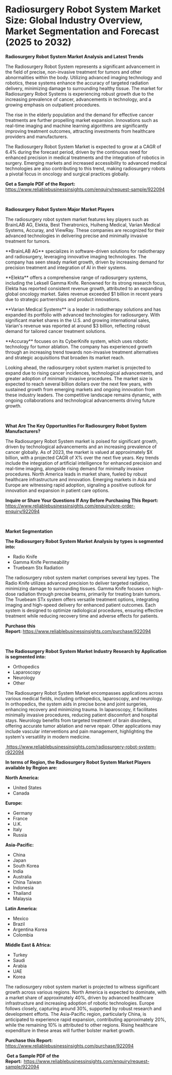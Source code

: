 <p><h1>Radiosurgery Robot System Market Size: Global Industry Overview, Market Segmentation and Forecast (2025 to 2032)</h1></p><p><strong>Radiosurgery Robot System Market Analysis and Latest Trends</strong></p>
<p><p>The Radiosurgery Robot System represents a significant advancement in the field of precise, non-invasive treatment for tumors and other abnormalities within the body. Utilizing advanced imaging technology and robotics, these systems enhance the accuracy of targeted radiation delivery, minimizing damage to surrounding healthy tissue. The market for Radiosurgery Robot Systems is experiencing robust growth due to the increasing prevalence of cancer, advancements in technology, and a growing emphasis on outpatient procedures. </p><p>The rise in the elderly population and the demand for effective cancer treatments are further propelling market expansion. Innovations such as real-time imaging and machine learning algorithms are significantly improving treatment outcomes, attracting investments from healthcare providers and manufacturers. </p><p>The Radiosurgery Robot System Market is expected to grow at a CAGR of 6.4% during the forecast period, driven by the continuous need for enhanced precision in medical treatments and the integration of robotics in surgery. Emerging markets and increased accessibility to advanced medical technologies are also contributing to this trend, making radiosurgery robots a pivotal focus in oncology and surgical practices globally.</p></p>
<p><strong>Get a Sample PDF of the Report:&nbsp;</strong> <a href="https://www.reliablebusinessinsights.com/enquiry/request-sample/922094?utm_campaign=3208&utm_medium=2&utm_source=Github&utm_content=ia&utm_term=18042025&utm_id=radiosurgery-robot-system">https://www.reliablebusinessinsights.com/enquiry/request-sample/922094</a></p>
<p>&nbsp;</p>
<p><strong>Radiosurgery Robot System Major Market Players</strong></p>
<p><p>The radiosurgery robot system market features key players such as BrainLAB AG, Elekta, Best Theratronics, Huiheng Medical, Varian Medical Systems, Accuray, and ViewRay. These companies are recognized for their advanced technologies in delivering precise and minimally invasive treatment for tumors.</p><p>**BrainLAB AG** specializes in software-driven solutions for radiotherapy and radiosurgery, leveraging innovative imaging technologies. The company has seen steady market growth, driven by increasing demand for precision treatment and integration of AI in their systems. </p><p>**Elekta** offers a comprehensive range of radiosurgery systems, including the Leksell Gamma Knife. Renowned for its strong research focus, Elekta has reported consistent revenue growth, attributed to an expanding global oncology market. Sales revenue exceeded $1 billion in recent years due to strategic partnerships and product innovations.</p><p>**Varian Medical Systems** is a leader in radiotherapy solutions and has expanded its portfolio with advanced technologies for radiosurgery. With significant market shares in the U.S. and growing international sales, Varian's revenue was reported at around $3 billion, reflecting robust demand for tailored cancer treatment solutions.</p><p>**Accuray** focuses on its CyberKnife system, which uses robotic technology for tumor ablation. The company has experienced growth through an increasing trend towards non-invasive treatment alternatives and strategic acquisitions that broaden its market reach.</p><p>Looking ahead, the radiosurgery robot system market is projected to expand due to rising cancer incidences, technological advancements, and greater adoption of minimally invasive procedures. The market size is expected to reach several billion dollars over the next few years, with sustained growth from emerging markets and ongoing innovation from these industry leaders. The competitive landscape remains dynamic, with ongoing collaborations and technological advancements driving future growth.</p></p>
<p>&nbsp;</p>
<p><strong>What Are The Key Opportunities For Radiosurgery Robot System Manufacturers?</strong></p>
<p><p>The Radiosurgery Robot System market is poised for significant growth, driven by technological advancements and an increasing prevalence of cancer globally. As of 2023, the market is valued at approximately $X billion, with a projected CAGR of X% over the next five years. Key trends include the integration of artificial intelligence for enhanced precision and real-time imaging, alongside rising demand for minimally invasive procedures. North America leads in market share, fueled by robust healthcare infrastructure and innovation. Emerging markets in Asia and Europe are witnessing rapid adoption, signaling a positive outlook for innovation and expansion in patient care options.</p></p>
<p><strong>Inquire or Share Your Questions If Any Before Purchasing This Report:</strong> <a href="https://www.reliablebusinessinsights.com/enquiry/pre-order-enquiry/922094?utm_campaign=3208&utm_medium=2&utm_source=Github&utm_content=ia&utm_term=18042025&utm_id=radiosurgery-robot-system">https://www.reliablebusinessinsights.com/enquiry/pre-order-enquiry/922094</a></p>
<p>&nbsp;</p>
<p><strong>Market Segmentation</strong></p>
<p><strong>The Radiosurgery Robot System Market Analysis by types is segmented into:</strong></p>
<p><ul><li>Radio Knife</li><li>Gamma Knife Permeability</li><li>Truebeam Stx Radiation</li></ul></p>
<p><p>The radiosurgery robot system market comprises several key types. The Radio Knife utilizes advanced precision to deliver targeted radiation, minimizing damage to surrounding tissues. Gamma Knife focuses on high-dose radiation through precise beams, primarily for treating brain tumors. The Truebeam STx system offers versatile treatment options, integrating imaging and high-speed delivery for enhanced patient outcomes. Each system is designed to optimize radiological procedures, ensuring effective treatment while reducing recovery time and adverse effects for patients.</p></p>
<p><strong>Purchase this Report:&nbsp;</strong><a href="https://www.reliablebusinessinsights.com/purchase/922094?utm_campaign=3208&utm_medium=2&utm_source=Github&utm_content=ia&utm_term=18042025&utm_id=radiosurgery-robot-system">https://www.reliablebusinessinsights.com/purchase/922094</a></p>
<p>&nbsp;</p>
<p><strong>The Radiosurgery Robot System Market Industry Research by Application is segmented into:</strong></p>
<p><ul><li>Orthopedics</li><li>Laparoscopy</li><li>Neurology</li><li>Other</li></ul></p>
<p><p>The Radiosurgery Robot System Market encompasses applications across various medical fields, including orthopedics, laparoscopy, and neurology. In orthopedics, the system aids in precise bone and joint surgeries, enhancing recovery and minimizing trauma. In laparoscopy, it facilitates minimally invasive procedures, reducing patient discomfort and hospital stays. Neurology benefits from targeted treatment of brain disorders, offering accurate tumor ablation and nerve repair. Other applications may include vascular interventions and pain management, highlighting the system's versatility in modern medicine.</p></p>
<p><a href="https://www.reliablebusinessinsights.com/radiosurgery-robot-system-r922094?utm_campaign=3208&utm_medium=2&utm_source=Github&utm_content=ia&utm_term=18042025&utm_id=radiosurgery-robot-system">&nbsp;https://www.reliablebusinessinsights.com/radiosurgery-robot-system-r922094</a></p>
<p><strong>In terms of Region, the Radiosurgery Robot System Market Players available by Region are:</strong></p>
<p>
    <p> <strong> North America: </strong>
        <ul>
            <li>United States</li>
            <li>Canada</li>
        </ul>
        </p> 
    <p> <strong> Europe: </strong>
        <ul>
            <li>Germany</li>
            <li>France</li>
            <li>U.K.</li>
            <li>Italy</li>
            <li>Russia</li>
        </ul>
        </p> 
    <p> <strong> Asia-Pacific: </strong>
        <ul>
            <li>China</li>
            <li>Japan</li>
            <li>South Korea</li>
            <li>India</li>
            <li>Australia</li>
            <li>China Taiwan</li>
            <li>Indonesia</li>
            <li>Thailand</li>
            <li>Malaysia</li>
        </ul>
        </p> 
    <p> <strong> Latin America: </strong>
        <ul>
            <li>Mexico</li>
            <li>Brazil</li>
            <li>Argentina Korea</li>
            <li>Colombia</li>
        </ul>
        </p> 
    <p> <strong> Middle East & Africa: </strong>
        <ul>
            <li>Turkey</li>
            <li>Saudi</li>
            <li>Arabia</li>
            <li>UAE</li>
            <li>Korea</li>
        </ul>
    </p>
    </p>
<p><p>The radiosurgery robot system market is projected to witness significant growth across various regions. North America is expected to dominate, with a market share of approximately 40%, driven by advanced healthcare infrastructure and increasing adoption of robotic technologies. Europe follows closely, capturing around 30%, supported by robust research and development efforts. The Asia-Pacific region, particularly China, is anticipated to experience rapid expansion, contributing approximately 20%, while the remaining 10% is attributed to other regions. Rising healthcare expenditure in these areas will further bolster market growth.</p></p>
<p><strong>Purchase this Report: </strong><a href="https://www.reliablebusinessinsights.com/purchase/922094?utm_campaign=3208&utm_medium=2&utm_source=Github&utm_content=ia&utm_term=18042025&utm_id=radiosurgery-robot-system">https://www.reliablebusinessinsights.com/purchase/922094</a></p>
<p>&nbsp;<strong>Get a Sample PDF of the Report:&nbsp;&nbsp;</strong><a href="https://www.reliablebusinessinsights.com/enquiry/request-sample/922094?utm_campaign=3208&utm_medium=2&utm_source=Github&utm_content=ia&utm_term=18042025&utm_id=radiosurgery-robot-system">https://www.reliablebusinessinsights.com/enquiry/request-sample/922094</a></p>
<p><strong></strong></p>
<p><p></p><p></p><p></p></p>